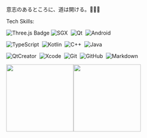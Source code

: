 
意志のあるところに、道は開ける。🍭🍭🍭

Tech Skills: 

![Three.js Badge](https://img.shields.io/badge/Three.js-000?logo=threedotjs&logoColor=fff&style=flat)
![SGX](https://img.shields.io/badge/SGX-24292e?style=flat-square&logo=intel&labelColor=24292e&color=474d56)&nbsp;
![Qt](https://img.shields.io/badge/Qt-24292e?style=flat-square&logo=Qt&labelColor=24292e&color=474d56)&nbsp;
![Android](https://img.shields.io/badge/Android-24292e?style=flat-square&logo=android&labelColor=24292e&color=474d56)&nbsp;

![TypeScript](https://img.shields.io/badge/language-TypeScript-%233178C6)&nbsp;
![Kotlin](https://img.shields.io/badge/language-Kotlin-%23#7F52FF)&nbsp;
![C++](https://img.shields.io/badge/language-C%2B%2B-%23F34B7D)&nbsp;
![Java](https://img.shields.io/badge/language-Java-%23B07219)&nbsp;

![QtCreator](https://img.shields.io/badge/QtCreator-24292e?style=flat-square&logo=Qt)&nbsp;
![Xcode](https://img.shields.io/badge/Xcode%20Studio-24292e?style=flat-square&logo=xcode)&nbsp;
![Git](https://img.shields.io/badge/Git-24292e?style=flat-square&logo=git)&nbsp;
![GitHub](https://img.shields.io/badge/GitHub-24292e?style=flat-square&logo=github)&nbsp;
![Markdown](https://img.shields.io/badge/Markdown-24292e?style=flat-square&logo=markdown)&nbsp;


<img src="https://github-readme-stats.vercel.app/api?username=randoruf&count_private=true" height="180" /><img src="https://github-readme-stats.vercel.app/api/top-langs/?username=randoruf&langs_count=8&hide=html,css&layout=compact" height="180" /></a>

